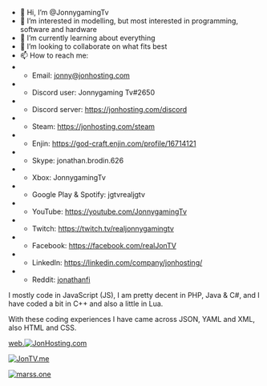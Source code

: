 - 👋 Hi, I’m @JonnygamingTv
- 👀 I’m interested in modelling, but most interested in programming, software and hardware
- 🌱 I’m currently learning about everything
- 💞️ I’m looking to collaborate on what fits best
- 📫 How to reach me: 
-  - Email: jonny@jonhosting.com
-  - Discord user: Jonnygaming Tv#2650
-  - Discord server: https://jonhosting.com/discord
-  - Steam: https://jonhosting.com/steam
-  - Enjin: https://god-craft.enjin.com/profile/16714121 
-  - Skype: jonathan.brodin.626
-  - Xbox: JonnygamingTv
-  - Google Play & Spotify: jgtvrealjgtv
-  - YouTube: https://youtube.com/JonnygamingTv
-  - Twitch: https://twitch.tv/realjonnygamingtv
-  - Facebook: https://facebook.com/realJonTV
-  - LinkedIn: https://linkedin.com/company/jonhosting/
-  - Reddit: [jonathanfi](https://www.reddit.com/user/jonathanfi)

I mostly code in JavaScript (JS), I am pretty decent in PHP, Java & C#, and I have coded a bit in C++ and also a little in Lua.

With these coding experiences I have came across JSON, YAML and XML, also HTML and CSS.

[web.![JonHosting](https://jonhosting.com/JonHosting_Logo.png).com](https://web.JonHosting.com)

[![JonTV.me](https://jontv.me/JonTV/JonTVme_light.svg)](https://JonTV.me)

[![marss.one](https://marss.one/ico/Mmarss2.png)](https://marss.one)

<!---
JonnygamingTv/JonnygamingTv is a ✨ special ✨ repository because its `README.md` (this file) appears on your GitHub profile.
You can click the Preview link to take a look at your changes.
--->

